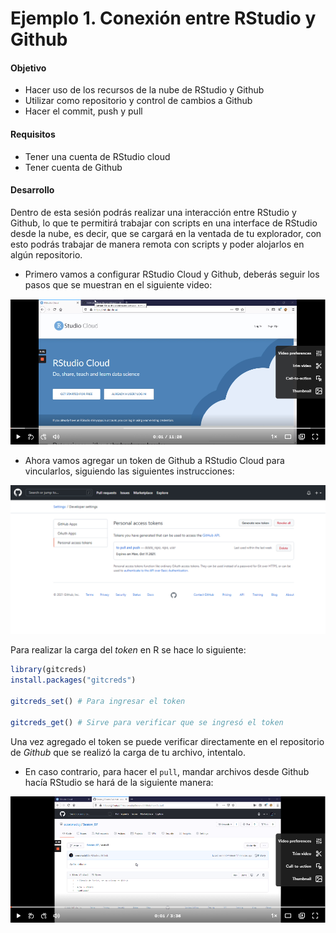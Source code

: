 # Ejemplo 1. Conexión entre RStudio y Github

#### Objetivo
- Hacer uso de los recursos de la nube de RStudio y Github
- Utilizar como repositorio y control de cambios a Github
- Hacer el commit, push y pull

#### Requisitos
- Tener una cuenta de RStudio cloud
- Tener cuenta de Github

#### Desarrollo

Dentro de esta sesión podrás realizar una interacción entre RStudio y Github, lo que te permitirá trabajar con scripts en una interface de RStudio desde la nube, es decir, que se cargará en la ventada de tu explorador, con esto podrás trabajar de manera remota con scripts y poder alojarlos en algún repositorio.

- Primero vamos a configurar RStudio Cloud y Github, deberás seguir los pasos que se muestran en el siguiente video:

[![](rstudiogit.png)](https://www.loom.com/share/11de365fbfb14f8887939691df0d8300)

- Ahora vamos agregar un token de Github a RStudio Cloud para vincularlos, siguiendo las siguientes instrucciones: 

[![](token.png)](https://www.loom.com/share/4e05a8daf0b54bfca842eb22fbe6f781)

Para realizar la carga del _token_ en R se hace lo siguiente: 

```R
library(gitcreds)
install.packages("gitcreds")

gitcreds_set() # Para ingresar el token

gitcreds_get() # Sirve para verificar que se ingresó el token
```

Una vez agregado el token se puede verificar directamente en el repositorio de *Github* que se realizó la carga de tu archivo, intentalo.

- En caso contrario, para hacer el `pull`, mandar archivos desde Github hacía RStudio se hará de la siguiente manera:

[![](gitrstudio.png)](https://www.loom.com/share/e4b8d870e5ee476e886306300cf7f306)
